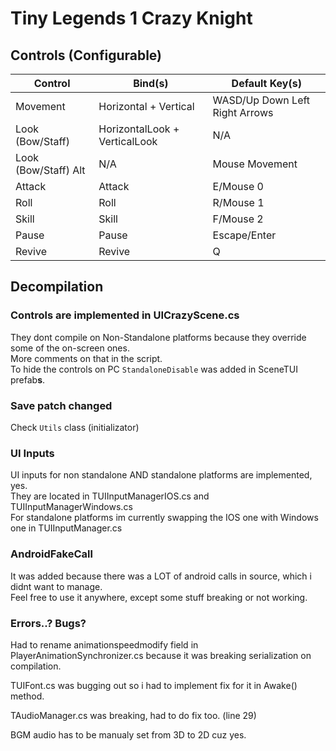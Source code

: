 # Tiny Legends 1 Crazy Knight

## Controls (Configurable)
|Control|Bind(s)|Default Key(s)|
|-------|----|--------------|
|Movement|Horizontal + Vertical|WASD/Up Down Left Right Arrows|
|Look (Bow/Staff)|HorizontalLook + VerticalLook|N/A|
|Look (Bow/Staff) Alt|N/A|Mouse Movement|
|Attack|Attack|E/Mouse 0|
|Roll|Roll|R/Mouse 1|
|Skill|Skill|F/Mouse 2|
|Pause|Pause|Escape/Enter|
|Revive|Revive|Q|

## Decompilation

### Controls are implemented in UICrazyScene.cs  
They dont compile on Non-Standalone platforms because they override some of the on-screen ones.  
More comments on that in the script.  
To hide the controls on PC `StandaloneDisable` was added in SceneTUI prefab**s**.

### Save patch changed
Check `Utils` class (initializator)

### UI Inputs
UI inputs for non standalone AND standalone platforms are implemented, yes.  
They are located in TUIInputManagerIOS.cs and TUIInputManagerWindows.cs  
For standalone platforms im currently swapping the IOS one with Windows one in TUIInputManager.cs

### AndroidFakeCall  
It was added because there was a LOT of android calls in source, which i didnt want to manage.  
Feel free to use it anywhere, except some stuff breaking or not working.

### Errors..? Bugs?

Had to rename animationspeedmodify field in PlayerAnimationSynchronizer.cs because it was breaking serialization on compilation.

TUIFont.cs was bugging out so i had to implement fix for it in Awake() method.

TAudioManager.cs was breaking, had to do fix too. (line 29)

BGM audio has to be manualy set from 3D to 2D cuz yes.